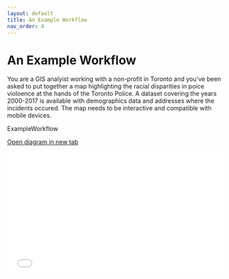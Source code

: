 ```yaml
---
layout: default
title: An Example Workflow
nav_order: 4
---
```


# An Example Workflow

You are a GIS analyist working with a non-profit in Toronto and you've been asked to put together a map highlighting the racial disparities in poice violoence at the hands of the Toronto Police.  A dataset covering the years 2000-2017 is available with demographics data and addresses where the incidents occured.  The map needs to be interactive and compatible with mobile devices.

ExampleWorkflow


<a href="ExampleWorkflow.png" target="_blank">Open diagram in new tab</a>

<div style="overflow: hidden;
  padding-top: 56.25%;
  position: relative">
  <iframe src="ExampleWorkflow.png" title="Processes" scrolling="no" frameborder="0"
    style="border: 0;
   height: 100%;
   left: 0;
   position: absolute;
   top: 0;
   width: 100%;">
   <p>Your browser does not support iframes.</p>
 </iframe>
</div>
